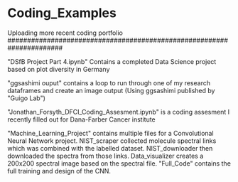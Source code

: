 # Coding_Examples
 Uploading more recent coding portfolio
######################################################################

"DSfB Project Part 4.ipynb" Contains a completed Data Science project based on plot
diversity in Germany


"ggsashimi ouput" contains a loop to run through one of my research dataframes and create 
an image output (Using ggsashimi published by "Guigo Lab")


"Jonathan_Forsyth_DFCI_Coding_Assesment.ipynb" is a coding assesment I recently filled out for Dana-Farber
Cancer institute


"Machine_Learning_Project" contains multiple files for a Convolutional Neural Network project.
NIST_scraper collected molecule spectral links which was combined with the labelled dataset.
NIST_downloader then downloaded the spectra from those links.
Data_visualizer creates a 200x200 spectral image based on the spectral file.
"Full_Code" contains the full training and design of the CNN.



